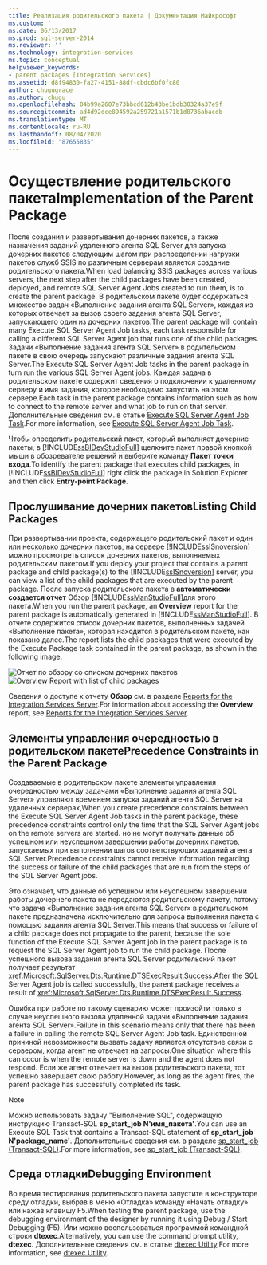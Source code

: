 ```yaml
---
title: Реализация родительского пакета | Документация Майкрософт
ms.custom: ''
ms.date: 06/13/2017
ms.prod: sql-server-2014
ms.reviewer: ''
ms.technology: integration-services
ms.topic: conceptual
helpviewer_keywords:
- parent packages [Integration Services]
ms.assetid: d8f94830-fa27-4151-88df-cbdc6bf0fc80
author: chugugrace
ms.author: chugu
ms.openlocfilehash: 04b99a2607e73bbcd612b43be1bdb30324a37e9f
ms.sourcegitcommit: ad4d92dce894592a259721a1571b1d8736abacdb
ms.translationtype: MT
ms.contentlocale: ru-RU
ms.lasthandoff: 08/04/2020
ms.locfileid: "87655835"
---
```

# <a name="implementation-of-the-parent-package"></a><span data-ttu-id="03100-102">Осуществление родительского пакета</span><span class="sxs-lookup"><span data-stu-id="03100-102">Implementation of the Parent Package</span></span>
  <span data-ttu-id="03100-103">После создания и развертывания дочерних пакетов, а также назначения заданий удаленного агента SQL Server для запуска дочерних пакетов следующим шагом при распределении нагрузки пакетов служб SSIS по различным серверам является создание родительского пакета.</span><span class="sxs-lookup"><span data-stu-id="03100-103">When load balancing SSIS packages across various servers, the next step after the child packages have been created, deployed, and remote SQL Server Agent Jobs created to run them, is to create the parent package.</span></span> <span data-ttu-id="03100-104">В родительском пакете будет содержаться множество задач «Выполнение задания агента SQL Server», каждая из которых отвечает за вызов своего задания агента SQL Server, запускающего один из дочерних пакетов.</span><span class="sxs-lookup"><span data-stu-id="03100-104">The parent package will contain many Execute SQL Server Agent Job tasks, each task responsible for calling a different SQL Server Agent job that runs one of the child packages.</span></span> <span data-ttu-id="03100-105">Задачи «Выполнение задания агента SQL Server» в родительском пакете в свою очередь запускают различные задания агента SQL Server.</span><span class="sxs-lookup"><span data-stu-id="03100-105">The Execute SQL Server Agent Job tasks in the parent package in turn run the various SQL Server Agent jobs.</span></span> <span data-ttu-id="03100-106">Каждая задача в родительском пакете содержит сведения о подключении к удаленному серверу и имя задания, которое необходимо запустить на этом сервере.</span><span class="sxs-lookup"><span data-stu-id="03100-106">Each task in the parent package contains information such as how to connect to the remote server and what job to run on that server.</span></span> <span data-ttu-id="03100-107">Дополнительные сведения см. в статье [Execute SQL Server Agent Job Task](control-flow/execute-sql-server-agent-job-task.md).</span><span class="sxs-lookup"><span data-stu-id="03100-107">For more information, see [Execute SQL Server Agent Job Task](control-flow/execute-sql-server-agent-job-task.md).</span></span>  
  
 <span data-ttu-id="03100-108">Чтобы определить родительский пакет, который выполняет дочерние пакеты, в [!INCLUDE[ssBIDevStudioFull](../includes/ssbidevstudiofull-md.md)] щелкните пакет правой кнопкой мыши в обозревателе решений и выберите команду **Пакет точки входа**.</span><span class="sxs-lookup"><span data-stu-id="03100-108">To identify the parent package that executes child packages, in [!INCLUDE[ssBIDevStudioFull](../includes/ssbidevstudiofull-md.md)] right click the package in Solution Explorer and then click **Entry-point Package**.</span></span>  
  
## <a name="listing-child-packages"></a><span data-ttu-id="03100-109">Прослушивание дочерних пакетов</span><span class="sxs-lookup"><span data-stu-id="03100-109">Listing Child Packages</span></span>  
 <span data-ttu-id="03100-110">При развертывании проекта, содержащего родительский пакет и один или несколько дочерних пакетов, на сервере [!INCLUDE[ssISnoversion](../includes/ssisnoversion-md.md)] можно просмотреть список дочерних пакетов, выполняемых родительским пакетом.</span><span class="sxs-lookup"><span data-stu-id="03100-110">If you deploy your project that contains a parent package and child package(s) to the [!INCLUDE[ssISnoversion](../includes/ssisnoversion-md.md)] server, you can view a list of the child packages that are executed by the parent package.</span></span> <span data-ttu-id="03100-111">После запуска родительского пакета в **автоматически создается отчет** Обзор [!INCLUDE[ssManStudioFull](../includes/ssmanstudiofull-md.md)]для этого пакета.</span><span class="sxs-lookup"><span data-stu-id="03100-111">When you run the parent package, an **Overview** report for the parent package is automatically generated in [!INCLUDE[ssManStudioFull](../includes/ssmanstudiofull-md.md)].</span></span> <span data-ttu-id="03100-112">В отчете содержится список дочерних пакетов, выполненных задачей «Выполнение пакета», которая находится в родительском пакете, как показано далее.</span><span class="sxs-lookup"><span data-stu-id="03100-112">The report lists the child packages that were executed by the Execute Package task contained in the parent package, as shown in the following image.</span></span>  
  
 <span data-ttu-id="03100-113">![Отчет по обзору со списком дочерних пакетов](media/overviewreport-childpackagelisting.png "Отчет по обзору со списком дочерних пакетов")</span><span class="sxs-lookup"><span data-stu-id="03100-113">![Overview Report with list of child packages](media/overviewreport-childpackagelisting.png "Overview Report with list of child packages")</span></span>  
  
 <span data-ttu-id="03100-114">Сведения о доступе к отчету **Обзор** см. в разделе [Reports for the Integration Services Server](../../2014/integration-services/reports-for-the-integration-services-server.md).</span><span class="sxs-lookup"><span data-stu-id="03100-114">For information about accessing the **Overview** report, see [Reports for the Integration Services Server](../../2014/integration-services/reports-for-the-integration-services-server.md).</span></span>  
  
## <a name="precedence-constraints-in-the-parent-package"></a><span data-ttu-id="03100-115">Элементы управления очередностью в родительском пакете</span><span class="sxs-lookup"><span data-stu-id="03100-115">Precedence Constraints in the Parent Package</span></span>  
 <span data-ttu-id="03100-116">Создаваемые в родительском пакете элементы управления очередностью между задачами «Выполнение задания агента SQL Server» управляют временем запуска заданий агента SQL Server на удаленных серверах,</span><span class="sxs-lookup"><span data-stu-id="03100-116">When you create precedence constraints between the Execute SQL Server Agent Job tasks in the parent package, these precedence constraints control only the time that the SQL Server Agent jobs on the remote servers are started.</span></span> <span data-ttu-id="03100-117">но не могут получать данные об успешном или неуспешном завершении работы дочерних пакетов, запускаемых при выполнении шагов соответствующих заданий агента SQL Server.</span><span class="sxs-lookup"><span data-stu-id="03100-117">Precedence constraints cannot receive information regarding the success or failure of the child packages that are run from the steps of the SQL Server Agent jobs.</span></span>  
  
 <span data-ttu-id="03100-118">Это означает, что данные об успешном или неуспешном завершении работы дочернего пакета не передаются родительскому пакету, потому что задача «Выполнение задания агента SQL Server» в родительском пакете предназначена исключительно для запроса выполнения пакета с помощью задания агента SQL Server.</span><span class="sxs-lookup"><span data-stu-id="03100-118">This means that success or failure of a child package does not propagate to the parent, because the sole function of the Execute SQL Server Agent job in the parent package is to request the SQL Server Agent job to run the child package.</span></span> <span data-ttu-id="03100-119">После успешного вызова задания агента SQL Server родительский пакет получает результат <xref:Microsoft.SqlServer.Dts.Runtime.DTSExecResult.Success>.</span><span class="sxs-lookup"><span data-stu-id="03100-119">After the SQL Server Agent job is called successfully, the parent package receives a result of <xref:Microsoft.SqlServer.Dts.Runtime.DTSExecResult.Success>.</span></span>  
  
 <span data-ttu-id="03100-120">Ошибка при работе по такому сценарию может произойти только в случае неуспешного вызова удаленной задачи «Выполнение задания агента SQL Server».</span><span class="sxs-lookup"><span data-stu-id="03100-120">Failure in this scenario means only that there has been a failure in calling the remote SQL Server Agent Job task.</span></span> <span data-ttu-id="03100-121">Единственной причиной невозможности вызвать задачу является отсутствие связи с сервером, когда агент не отвечает на запросы.</span><span class="sxs-lookup"><span data-stu-id="03100-121">One situation where this can occur is when the remote server is down and the agent does not respond.</span></span> <span data-ttu-id="03100-122">Если же агент отвечает на вызов родительского пакета, тот успешно завершает свою работу.</span><span class="sxs-lookup"><span data-stu-id="03100-122">However, as long as the agent fires, the parent package has successfully completed its task.</span></span>  
  
> [!NOTE]  
>  <span data-ttu-id="03100-123">Можно использовать задачу "Выполнение SQL", содержащую инструкцию Transact-SQL **sp_start_job N'имя_пакета'**.</span><span class="sxs-lookup"><span data-stu-id="03100-123">You can use an Execute SQL Task that contains a Transact-SQL statement of **sp_start_job N'package_name'**.</span></span> <span data-ttu-id="03100-124">Дополнительные сведения см. в разделе [sp_start_job (Transact-SQL)](/sql/relational-databases/system-stored-procedures/sp-start-job-transact-sql).</span><span class="sxs-lookup"><span data-stu-id="03100-124">For more information, see [sp_start_job &#40;Transact-SQL&#41;](/sql/relational-databases/system-stored-procedures/sp-start-job-transact-sql).</span></span>  
  
## <a name="debugging-environment"></a><span data-ttu-id="03100-125">Среда отладки</span><span class="sxs-lookup"><span data-stu-id="03100-125">Debugging Environment</span></span>  
 <span data-ttu-id="03100-126">Во время тестирования родительского пакета запустите в конструкторе среду отладки, выбрав в меню «Отладка» команду «Начать отладку» или нажав клавишу F5.</span><span class="sxs-lookup"><span data-stu-id="03100-126">When testing the parent package, use the debugging environment of the designer by running it using Debug / Start Debugging (F5).</span></span> <span data-ttu-id="03100-127">Или можно воспользоваться программой командной строки **dtexec**.</span><span class="sxs-lookup"><span data-stu-id="03100-127">Alternatively, you can use the command prompt utility, **dtexec**.</span></span> <span data-ttu-id="03100-128">Дополнительные сведения см. в статье [dtexec Utility](packages/dtexec-utility.md).</span><span class="sxs-lookup"><span data-stu-id="03100-128">For more information, see [dtexec Utility](packages/dtexec-utility.md).</span></span>  
  
  
